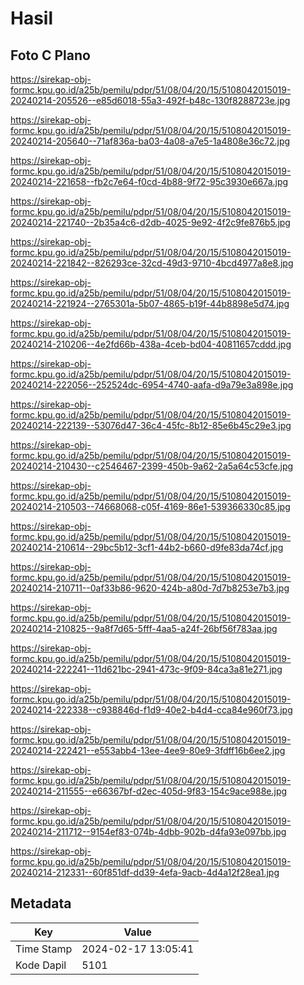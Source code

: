 # Hasil

## Foto C Plano

https://sirekap-obj-formc.kpu.go.id/a25b/pemilu/pdpr/51/08/04/20/15/5108042015019-20240214-205526--e85d6018-55a3-492f-b48c-130f8288723e.jpg

https://sirekap-obj-formc.kpu.go.id/a25b/pemilu/pdpr/51/08/04/20/15/5108042015019-20240214-205640--71af836a-ba03-4a08-a7e5-1a4808e36c72.jpg

https://sirekap-obj-formc.kpu.go.id/a25b/pemilu/pdpr/51/08/04/20/15/5108042015019-20240214-221658--fb2c7e64-f0cd-4b88-9f72-95c3930e667a.jpg

https://sirekap-obj-formc.kpu.go.id/a25b/pemilu/pdpr/51/08/04/20/15/5108042015019-20240214-221740--2b35a4c6-d2db-4025-9e92-4f2c9fe876b5.jpg

https://sirekap-obj-formc.kpu.go.id/a25b/pemilu/pdpr/51/08/04/20/15/5108042015019-20240214-221842--826293ce-32cd-49d3-9710-4bcd4977a8e8.jpg

https://sirekap-obj-formc.kpu.go.id/a25b/pemilu/pdpr/51/08/04/20/15/5108042015019-20240214-221924--2765301a-5b07-4865-b19f-44b8898e5d74.jpg

https://sirekap-obj-formc.kpu.go.id/a25b/pemilu/pdpr/51/08/04/20/15/5108042015019-20240214-210206--4e2fd66b-438a-4ceb-bd04-40811657cddd.jpg

https://sirekap-obj-formc.kpu.go.id/a25b/pemilu/pdpr/51/08/04/20/15/5108042015019-20240214-222056--252524dc-6954-4740-aafa-d9a79e3a898e.jpg

https://sirekap-obj-formc.kpu.go.id/a25b/pemilu/pdpr/51/08/04/20/15/5108042015019-20240214-222139--53076d47-36c4-45fc-8b12-85e6b45c29e3.jpg

https://sirekap-obj-formc.kpu.go.id/a25b/pemilu/pdpr/51/08/04/20/15/5108042015019-20240214-210430--c2546467-2399-450b-9a62-2a5a64c53cfe.jpg

https://sirekap-obj-formc.kpu.go.id/a25b/pemilu/pdpr/51/08/04/20/15/5108042015019-20240214-210503--74668068-c05f-4169-86e1-539366330c85.jpg

https://sirekap-obj-formc.kpu.go.id/a25b/pemilu/pdpr/51/08/04/20/15/5108042015019-20240214-210614--29bc5b12-3cf1-44b2-b660-d9fe83da74cf.jpg

https://sirekap-obj-formc.kpu.go.id/a25b/pemilu/pdpr/51/08/04/20/15/5108042015019-20240214-210711--0af33b86-9620-424b-a80d-7d7b8253e7b3.jpg

https://sirekap-obj-formc.kpu.go.id/a25b/pemilu/pdpr/51/08/04/20/15/5108042015019-20240214-210825--9a8f7d65-5fff-4aa5-a24f-26bf56f783aa.jpg

https://sirekap-obj-formc.kpu.go.id/a25b/pemilu/pdpr/51/08/04/20/15/5108042015019-20240214-222241--11d621bc-2941-473c-9f09-84ca3a81e271.jpg

https://sirekap-obj-formc.kpu.go.id/a25b/pemilu/pdpr/51/08/04/20/15/5108042015019-20240214-222338--c938846d-f1d9-40e2-b4d4-cca84e960f73.jpg

https://sirekap-obj-formc.kpu.go.id/a25b/pemilu/pdpr/51/08/04/20/15/5108042015019-20240214-222421--e553abb4-13ee-4ee9-80e9-3fdff16b6ee2.jpg

https://sirekap-obj-formc.kpu.go.id/a25b/pemilu/pdpr/51/08/04/20/15/5108042015019-20240214-211555--e66367bf-d2ec-405d-9f83-154c9ace988e.jpg

https://sirekap-obj-formc.kpu.go.id/a25b/pemilu/pdpr/51/08/04/20/15/5108042015019-20240214-211712--9154ef83-074b-4dbb-902b-d4fa93e097bb.jpg

https://sirekap-obj-formc.kpu.go.id/a25b/pemilu/pdpr/51/08/04/20/15/5108042015019-20240214-212331--60f851df-dd39-4efa-9acb-4d4a12f28ea1.jpg


## Metadata

| Key        | Value               |
| ---------- | ------------------- |
| Time Stamp | 2024-02-17 13:05:41 |
| Kode Dapil | 5101                |



